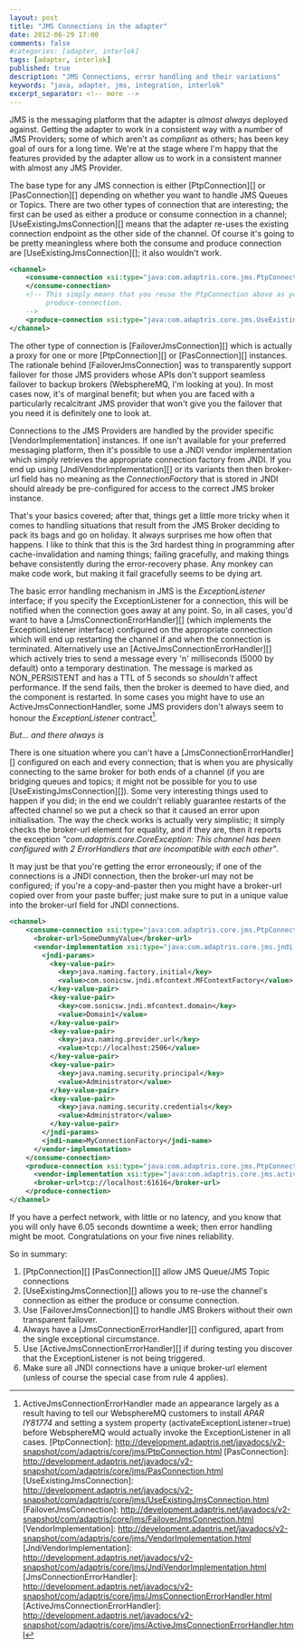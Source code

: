 ```yaml
---
layout: post
title: "JMS Connections in the adapter"
date: 2012-06-29 17:00
comments: false
#categories: [adapter, interlok]
tags: [adapter, interlok]
published: true
description: "JMS Connections, error handling and their variations"
keywords: "java, adapter, jms, integration, interlok"
excerpt_separator: <!-- more -->
---
```


JMS is the messaging platform that the adapter is _almost always_ deployed against. Getting the adapter to work in a consistent way with a number of JMS Providers; some of which aren't as _compliant_ as others; has been key goal of ours for a long time. We're at the stage where I'm happy that the features provided by the adapter allow us to work in a consistent manner with almost any JMS Provider.

<!-- more -->

The base type for any JMS connection is either [PtpConnection][] or [PasConnection][] depending on whether you want to handle JMS Queues or Topics. There are two other types of connection that are interesting; the first can be used as either a produce or consume connection in a channel;  [UseExistingJmsConnection][] means that the adapter re-uses the existing connection endpoint as the other side of the channel. Of course it's going to be pretty meaningless where both the consume and produce connection are [UseExistingJmsConnection][]; it also wouldn't work.

```xml
<channel>
    <consume-connection xsi:type="java:com.adaptris.core.jms.PtpConnection">
    </consume-connection>
    <!-- This simply means that you reuse the PtpConnection above as your
         produce-connection.
    -->
    <produce-connection xsi:type="java:com.adaptris.core.jms.UseExistingJmsConnection"/>
</channel>
```

The other type of connection is [FailoverJmsConnection][] which is actually a proxy for one or more [PtpConnection][] or [PasConnection][] instances. The rationale behind [FailoverJmsConnection] was to transparently support failover for those JMS providers whose APIs don't support seamless failover to backup brokers (WebsphereMQ, I'm looking at you). In most cases now, it's of marginal benefit; but when you are faced with a particularly recalcitrant JMS provider that won't give you the failover that you need it is definitely one to look at.

Connections to the JMS Providers are handled by the provider specific [VendorImplementation] instances. If one isn't available for your preferred messaging platform, then it's possible to use a JNDI vendor implementation which simply retrieves the appropriate connection factory from JNDI. If you end up using [JndiVendorImplementation][] or its variants then then broker-url field has no meaning as the _ConnectionFactory_ that is stored in JNDI should already be pre-configured for access to the correct JMS broker instance.

That's your basics covered; after that, things get a little more tricky when it comes to handling situations that result from the JMS Broker deciding to pack its bags and go on holiday. It always surprises me how often that happens. I like to think that this is the 3rd hardest thing in programming after cache-invalidation and naming things; failing gracefully, and making things behave consistently during the error-recovery phase. Any monkey can make code work, but making it fail gracefully seems to be dying art.

The basic error handling mechanism in JMS is the _ExceptionListener_ interface; if you specify the ExceptionListener for a connection, this will be notified when the connection goes away at any point. So, in all cases, you'd want to have a [JmsConnectionErrorHandler][] (which implements the ExceptionListener interface) configured on the appropriate connection which will end up restarting the channel if and when the connection is terminated. Alternatively use an [ActiveJmsConnectionErrorHandler][] which actively tries to send a message every 'n' milliseconds (5000 by default) onto a temporary destination. The message is marked as NON_PERSISTENT and has a TTL of 5 seconds so _shouldn't_ affect performance. If the send fails, then the broker is deemed to have died, and the component is restarted. In some cases you might have to use an ActiveJmsConnectionHandler, some JMS providers don't always seem to honour the _ExceptionListener_ contract[^1].

_But... and there always is_

There is one situation where you can't have a [JmsConnectionErrorHandler][] configured on each and every connection; that is when you are physically connecting to the same broker for both ends of a channel (if you are bridging queues and topics; it might not be possible for you to use [UseExistingJmsConnection][]). Some very interesting things used to happen if you did; in the end we couldn't reliably guarantee restarts of the affected channel so we put a check so that it caused an error upon initialisation. The way the check works is actually very simplistic; it simply checks the broker-url element for equality, and if they are, then it reports the exception _"com.adaptris.core.CoreException: This channel has been configured with 2 ErrorHandlers that are incompatible with each other"_.

It may just be that you're getting the error erroneously; if one of the connections is a JNDI connection, then the broker-url may not be configured; if you're a copy-and-paster then you might have a broker-url copied over from your paste buffer; just make sure to put in a unique value into the broker-url field for JNDI connections.

```xml
<channel>
    <consume-connection xsi:type="java:com.adaptris.core.jms.PtpConnection">
      <broker-url>SomeDummyValue</broker-url>
      <vendor-implementation xsi:type="java:com.adaptris.core.jms.jndi.StandardJndiImplementation">
        <jndi-params>
          <key-value-pair>
            <key>java.naming.factory.initial</key>
            <value>com.sonicsw.jndi.mfcontext.MFContextFactory</value>
          </key-value-pair>
          <key-value-pair>
            <key>com.sonicsw.jndi.mfcontext.domain</key>
            <value>Domain1</value>
          </key-value-pair>
          <key-value-pair>
            <key>java.naming.provider.url</key>
            <value>tcp://localhost:2506</value>
          </key-value-pair>
          <key-value-pair>
            <key>java.naming.security.principal</key>
            <value>Administrator</value>
          </key-value-pair>
          <key-value-pair>
            <key>java.naming.security.credentials</key>
            <value>Administrator</value>
          </key-value-pair>
        </jndi-params>
        <jndi-name>MyConnectionFactory</jndi-name>
      </vendor-implementation>
    </consume-connection>
    <produce-connection xsi:type="java:com.adaptris.core.jms.PtpConnection">
      <vendor-implementation xsi:type="java:com.adaptris.core.jms.activemq.BasicActiveMqImplementation"/>
      <broker-url>tcp://localhost:61616</broker-url>
    </produce-connection>
</channel>
```

If you have a perfect network, with little or no latency, and you know that you will only have 6.05 seconds downtime a week; then error handling might be moot. Congratulations on your five nines reliability.

So in summary:

1. [PtpConnection][] [PasConnection][] allow JMS Queue/JMS Topic connections
1. [UseExistingJmsConnection][] allows you to re-use the channel's connection as either the produce or consume connection.
1. Use [FailoverJmsConnection][] to handle JMS Brokers without their own transparent failover.
1. Always have a [JmsConnectionErrorHandler][] configured, apart from the single exceptional circumstance.
1. Use [ActiveJmsConnectionErrorHandler][] if during testing you discover that the ExceptionListener is not being triggered.
1. Make sure all JNDI connections have a unique broker-url element (unless of course the special case from rule 4 applies).

[^1]: ActiveJmsConnectionErrorHandler made an appearance largely as a result having to tell our WebsphereMQ customers to install *APAR IY81774* and setting a system property (activateExceptionListener=true) before WebsphereMQ would actually invoke the ExceptionListener in all cases.
[PtpConnection]: http://development.adaptris.net/javadocs/v2-snapshot/com/adaptris/core/jms/PtpConnection.html
[PasConnection]: http://development.adaptris.net/javadocs/v2-snapshot/com/adaptris/core/jms/PasConnection.html
[UseExistingJmsConnection]: http://development.adaptris.net/javadocs/v2-snapshot/com/adaptris/core/jms/UseExistingJmsConnection.html
[FailoverJmsConnection]: http://development.adaptris.net/javadocs/v2-snapshot/com/adaptris/core/jms/FailoverJmsConnection.html
[VendorImplementation]: http://development.adaptris.net/javadocs/v2-snapshot/com/adaptris/core/jms/VendorImplementation.html
[JndiVendorImplementation]: http://development.adaptris.net/javadocs/v2-snapshot/com/adaptris/core/jms/JndiVendorImplementation.html
[JmsConnectionErrorHandler]: http://development.adaptris.net/javadocs/v2-snapshot/com/adaptris/core/jms/JmsConnectionErrorHandler.html
[ActiveJmsConnectionErrorHandler]: http://development.adaptris.net/javadocs/v2-snapshot/com/adaptris/core/jms/ActiveJmsConnectionErrorHandler.html





